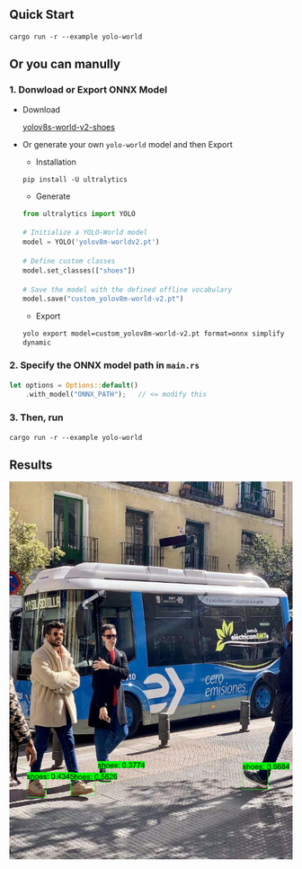 ## Quick Start

```shell
cargo run -r --example yolo-world
```

## Or you can manully

### 1. Donwload or Export ONNX Model

- Download

  [yolov8s-world-v2-shoes](https://github.com/jamjamjon/assets/releases/download/v0.0.1/yolov8s-world-v2-shoes.onnx)
- Or generate your own `yolo-world` model and then Export

  - Installation

  ```shell
  pip install -U ultralytics
  ```

  - Generate

  ```python
  from ultralytics import YOLO

  # Initialize a YOLO-World model
  model = YOLO('yolov8m-worldv2.pt')

  # Define custom classes
  model.set_classes(["shoes"])

  # Save the model with the defined offline vocabulary
  model.save("custom_yolov8m-world-v2.pt")
  ```

  - Export

  ```shell
  yolo export model=custom_yolov8m-world-v2.pt format=onnx simplify dynamic
  ```

### 2. Specify the ONNX model path in `main.rs`

```Rust
let options = Options::default()
    .with_model("ONNX_PATH");   // <= modify this
```

### 3. Then, run

```
cargo run -r --example yolo-world
```

## Results

![](./demo.jpg)
